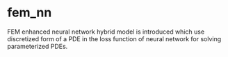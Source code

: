 # fem_nn
FEM enhanced neural network hybrid model is introduced which use discretized form of a PDE in the loss function of neural network for solving parameterized PDEs. 
